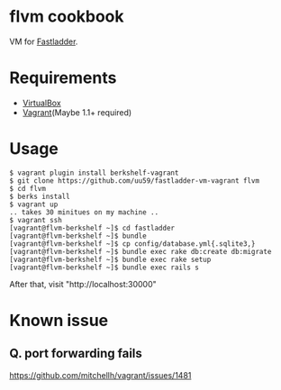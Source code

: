 # flvm cookbook

VM for [Fastladder](https://github.com/fastladder/fastladder).

# Requirements

* [VirtualBox](https://www.virtualbox.org/wiki/Downloads)
* [Vagrant](http://downloads.vagrantup.com/)(Maybe 1.1+ required)

# Usage

    $ vagrant plugin install berkshelf-vagrant 
    $ git clone https://github.com/uu59/fastladder-vm-vagrant flvm
    $ cd flvm
    $ berks install
    $ vagrant up
    .. takes 30 minitues on my machine ..
    $ vagrant ssh
    [vagrant@flvm-berkshelf ~]$ cd fastladder
    [vagrant@flvm-berkshelf ~]$ bundle
    [vagrant@flvm-berkshelf ~]$ cp config/database.yml{.sqlite3,}
    [vagrant@flvm-berkshelf ~]$ bundle exec rake db:create db:migrate
    [vagrant@flvm-berkshelf ~]$ bundle exec rake setup
    [vagrant@flvm-berkshelf ~]$ bundle exec rails s

After that, visit "http://localhost:30000"

# Known issue

## Q. port forwarding fails

https://github.com/mitchellh/vagrant/issues/1481
